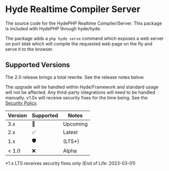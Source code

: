 # Hyde Realtime Compiler Server

The source code for the HydePHP Realtime Compiler/Server. This package is included with HydePHP through hyde/hyde.

The package adds a `php hyde serve` command which exposes a web server on port `8080` which will compile the requested web page on the fly and serve it to the browser.

## Supported Versions

The 2.0 release brings a total rewrite. See the release notes below.

The upgrade will be handled within Hyde/Framework and standard usage will not be affected.
Any third-party integrations will need to be handled manually. v1.0x will receive security fixes for the time being.
See the [Security Policy](https://github.com/hydephp/realtime-compiler/security/policy).


| Version | Supported          | Notes    |
|---------|--------------------|----------|
| 3.x     | :test_tube:        | Upcoming |
| 2.x     | :white_check_mark: | Latest   |
| 1.x     | :shield:           | (LTS*)   |
| < 1.0   | :x:                | Alpha    |

*1.x LTS receives security fixes only (End of Life: 2023-03-01)
